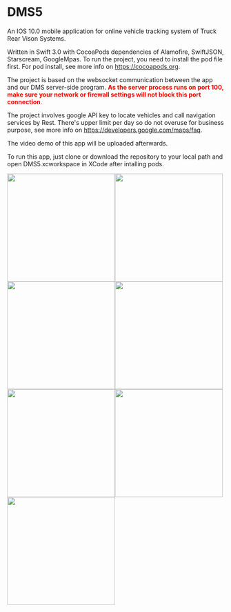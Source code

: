 # DMS5
An IOS 10.0 mobile application for online vehicle tracking system of Truck Rear Vison Systems.

Written in Swift 3.0 with CocoaPods dependencies of Alamofire, SwiftJSON, Starscream, GoogleMpas. To run the project, you need to install the pod file first. For pod install, see more info on https://cocoapods.org.

The project is based on the websocket communication between the app and our DMS server-side program. <span style="color:red">**As the server process runs on port 100, make sure your network or firewall settings will not block this port connection**.</span>

The project involves google API key to locate vehicles and call navigation services by Rest. There's upper limit per day so do not overuse for business purpose, see more info on https://developers.google.com/maps/faq. 

The video demo of this app will be uploaded afterwards.

To run this app, just clone or download the repository to your local path and open DMS5.xcworkspace in XCode after intalling pods. 

<img src="https://user-images.githubusercontent.com/28894500/29198451-6e037a3e-7e87-11e7-8a2f-e1f8707e45fc.jpeg" width="250"><img src="https://user-images.githubusercontent.com/28894500/29198462-7b743636-7e87-11e7-96ba-805d9a3d359b.jpeg" width="250"><img src="https://user-images.githubusercontent.com/28894500/29198466-812eb72c-7e87-11e7-8f94-91cdf5f916c4.jpeg" width="250"><img src="https://user-images.githubusercontent.com/28894500/29198473-8b50bec6-7e87-11e7-9e8a-0f8733edb8c1.jpeg" width="250"><img src="https://user-images.githubusercontent.com/28894500/29198476-8f30227a-7e87-11e7-9932-7ecf4e4a0ea9.jpeg" width="250"><img src="https://user-images.githubusercontent.com/28894500/29198478-9270facc-7e87-11e7-8911-6916223a4186.jpeg" width="250"><img src="https://user-images.githubusercontent.com/28894500/29198573-ac51d212-7e88-11e7-84ae-2d312e30c851.jpeg" width="250">
